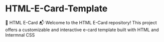 # HTML-E-Card-Template
🎉 HTML E-Card 📬
Welcome to the HTML E-Card repository! This project offers a customizable and interactive e-card template built with HTML and Intermnal CSS
